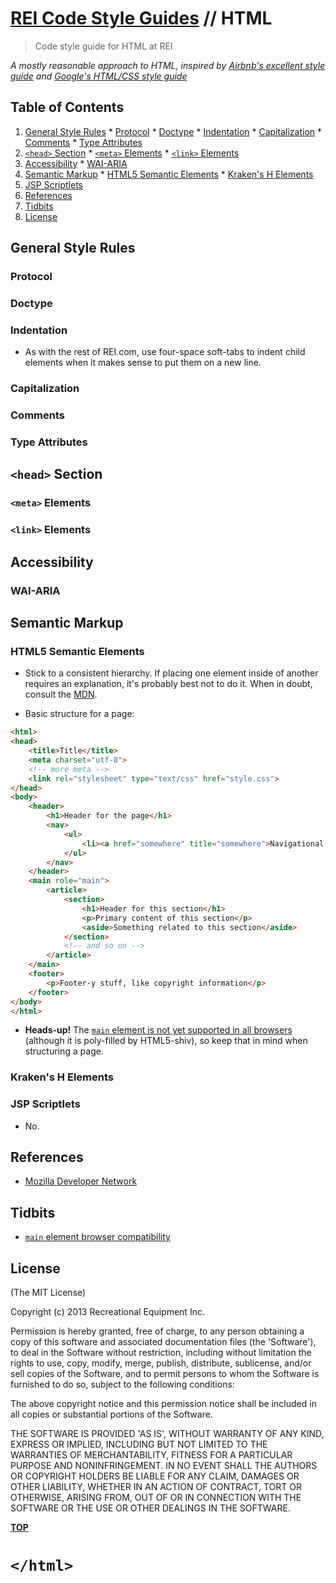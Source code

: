 # [REI Code Style Guides](/) // HTML

> Code style guide for HTML at REI

*A mostly reasonable approach to HTML, inspired by [Airbnb's excellent style guide][airbnb-js-styleguide] and [Google's HTML/CSS style guide](google-html-css-style-guide)*

[airbnb-js-styleguide]: //github.com/airbnb/javascript
[google-html-css-style-guide]: //google-styleguide.googlecode.com/svn/trunk/htmlcssguide.xml

<a name='TOC'>Table of Contents</a>
-----------------------------------

  1. [General Style Rules](#general)
    * [Protocol](#protocol)
    * [Doctype](#doctype)
    * [Indentation](#indentation)
    * [Capitalization](#capitalization)
    * [Comments](#comments)
    * [Type Attributes](#type-attributes)
  1. [`<head>` Section](#head)
    * [`<meta>` Elements](#meta)
    * [`<link>` Elements](#link)
  1. [Accessibility](#accessibility)
    * [WAI-ARIA](#wai-aria)
  1. [Semantic Markup](#semantics)
    * [HTML5 Semantic Elements](#semantic-elements)
    * [Kraken's H Elements](#h-elements)
  1. [JSP Scriptlets](#scriptlets)
  1. [References](#references)
  1. [Tidbits](#tidbits)
  1. [License](#license)

<a name='general'>General Style Rules</a>
-----------------------------------------

### <a name='protocol'>Protocol</a>

### <a name='doctype'>Doctype</a>

### <a name='indentation'>Indentation</a>

- As with the rest of REI.com, use four-space soft-tabs to indent child elements when it makes sense to put them on a new line.

### <a name='capitalization'>Capitalization</a>

### <a name='comments'>Comments</a>

### <a name='type-attributes'>Type Attributes</a>

<a name='head'>`<head>` Section</a>
-----------------------------------

### <a name='meta'>`<meta>` Elements</a>

### <a name='link'>`<link>` Elements</a>

<a name='accessibility'>Accessibility</a>
-----------------------------------------

### <a name='wai-aria'>WAI-ARIA</a>

<a name='semantics'>Semantic Markup</a>
-----------------------------------------------------

### <a name='semantic-elements'>HTML5 Semantic Elements</a>

- Stick to a consistent hierarchy. If placing one element inside of another requires an explanation, it's probably best not to do it. When in doubt, consult the [MDN](//developer.mozilla.org/en-US/docs/Web/HTML).

- Basic structure for a page:

```html
<html>
<head>
    <title>Title</title>
    <meta charset="utf-8">
    <!-- more meta -->
    <link rel="stylesheet" type="text/css" href="style.css">
</head>
<body>
    <header>
        <h1>Header for the page</h1>
        <nav>
            <ul>
                <li><a href="somewhere" title="somewhere">Navigational link for the page</a></li>
            </ul>
        </nav>
    </header>
    <main role="main">
        <article>
            <section>
                <h1>Header for this section</h1>
                <p>Primary content of this section</p>
                <aside>Something related to this section</aside>
            </section>
            <!-- and so on -->
        </article>
    </main>
    <footer>
        <p>Footer-y stuff, like copyright information</p>
    </footer>
</body>
</html>
```

- **Heads-up!** The [`main` element is not yet supported in all browsers](#main-element-compatibility) (although it is poly-filled by HTML5-shiv), so keep that in mind when structuring a page.

### <a name='h-elements'>Kraken's H Elements</a>

### <a name='scriptlets'>JSP Scriptlets</a>

- No.

<a name='references'>References</a>
-----------------------------------

  - [Mozilla Developer Network](mdn)

<a name='tidbits'>Tidbits</a>
-----------------------------

  - <a name='main-element-compatibility'>[`main` element browser compatibility](//developer.mozilla.org/en-US/docs/Web/HTML/Element/main#Browser_compatibility)</a>


## <a name='license'>License</a>

(The MIT License)

Copyright (c) 2013 Recreational Equipment Inc.

Permission is hereby granted, free of charge, to any person obtaining
a copy of this software and associated documentation files (the
'Software'), to deal in the Software without restriction, including
without limitation the rights to use, copy, modify, merge, publish,
distribute, sublicense, and/or sell copies of the Software, and to
permit persons to whom the Software is furnished to do so, subject to
the following conditions:

The above copyright notice and this permission notice shall be
included in all copies or substantial portions of the Software.

THE SOFTWARE IS PROVIDED 'AS IS', WITHOUT WARRANTY OF ANY KIND,
EXPRESS OR IMPLIED, INCLUDING BUT NOT LIMITED TO THE WARRANTIES OF
MERCHANTABILITY, FITNESS FOR A PARTICULAR PURPOSE AND NONINFRINGEMENT.
IN NO EVENT SHALL THE AUTHORS OR COPYRIGHT HOLDERS BE LIABLE FOR ANY
CLAIM, DAMAGES OR OTHER LIABILITY, WHETHER IN AN ACTION OF CONTRACT,
TORT OR OTHERWISE, ARISING FROM, OUT OF OR IN CONNECTION WITH THE
SOFTWARE OR THE USE OR OTHER DEALINGS IN THE SOFTWARE.

**[TOP](#TOC)**

# `</html>`
